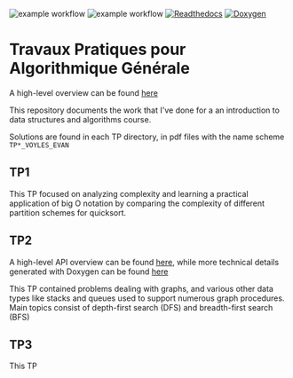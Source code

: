 ![example workflow](https://github.com/ejovo13/DSA_TP1/actions/workflows/mac.yml/badge.svg)
![example workflow](https://github.com/ejovo13/DSA_TP1/actions/workflows/ubuntu.yml/badge.svg)
[![Readthedocs](https://readthedocs.org/projects/polytech-sorbonne-main-tp2/badge/?version=latest)](https://polytech-sorbonne-main-tp2.readthedocs.io/en/latest/?badge=latest)
[![Doxygen](https://github.com/ejovo13/DSA_TP1/actions/workflows/Doxygen.yml/badge.svg)](https://ejovo13.github.io/DSA_TP1/)

# Travaux Pratiques pour Algorithmique Générale

A high-level overview can be found [here](https://dsa-tp1.readthedocs.io/en/latest/)

This repository documents the work that I've done for a an introduction to data structures and algorithms course.

Solutions are found in each TP directory, in pdf files with the name scheme `TP*_VOYLES_EVAN`

## TP1

This TP focused on analyzing complexity and learning a practical application of big O notation by comparing the complexity of different partition schemes for quicksort.

## TP2

A high-level API overview can be found [here](https://polytech-sorbonne-main-tp2.readthedocs.io/en/latest/), while more technical details generated with Doxygen can be found [here](https://ejovo13.github.io/DSA_TP1/)

This TP contained problems dealing with graphs, and various other data types like stacks and queues used to support numerous graph procedures. Main topics consist of depth-first search (DFS) and breadth-first search (BFS)

## TP3

This TP
